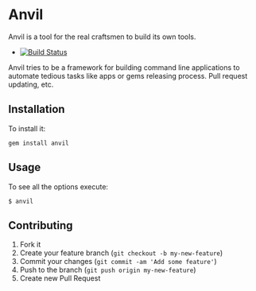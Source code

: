# Anvil

Anvil is a tool for the real craftsmen to build its own tools.

  - [![Build Status](https://travis-ci.org/anvil-src/anvil-core.png?branch=master)](https://travis-ci.org/anvil-src/anvil-core)


Anvil tries to be a framework for building command line applications to
automate tedious tasks like apps or gems releasing process. Pull request
updating, etc.

## Installation

To install it:

    gem install anvil

## Usage

To see all the options execute:

    $ anvil

## Contributing

1. Fork it
2. Create your feature branch (`git checkout -b my-new-feature`)
3. Commit your changes (`git commit -am 'Add some feature'`)
4. Push to the branch (`git push origin my-new-feature`)
5. Create new Pull Request

